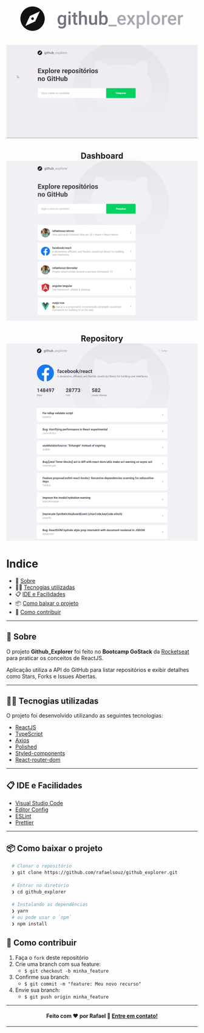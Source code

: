 <h1 align="center">
  <img src='src\assets\logo.svg'/>
</h1>


<h2 align="center">
  <img src='github/githubexplorer.gif'/>
</h2>


<h2 align="center">
  Dashboard
  <br/>
  <img src='github/dashboard.png' width=800/>
</h2>

<h2 align="center">
  Repository
  <br/>
  <img src='github/repository.png' width=800/>
</h2>

# Indice

- 📝️ [Sobre](#%EF%B8%8F-sobre)
- 👨‍💻️ [Tecnogias utilizadas](#%EF%B8%8F-tecnogias-utilizadas)
- 📋️ [IDE e Facilidades](#%EF%B8%8F-ide-e-facilidades)
- 📦️ [Como baixar o projeto](#%EF%B8%8F-como-baixar-o-projeto)
- 🤔️ [Como contribuir](#%EF%B8%8F-como-contribuir)

---

## 📝️ Sobre

O projeto **Github_Explorer** foi feito no **Bootcamp GoStack** da [Rocketseat](https://rocketseat.com.br/) para
praticar os conceitos de ReactJS.

Aplicação utiliza a API do GitHub para listar repositórios e exibir detalhes como Stars, Forks e Issues Abertas.

---

## 👨‍💻️ Tecnogias utilizadas

O projeto foi desenvolvido utilizando as seguintes tecnologias:

- [ReactJS](https://reactjs.org/)
- [TypeScript](https://www.npmjs.com/package/typescript)
- [Axios](https://www.npmjs.com/package/axios)
- [Polished](https://www.npmjs.com/package/polished)
- [Styled-components](https://www.npmjs.com/package/styled-components)
- [React-router-dom](https://www.npmjs.com/package/react-router-dom)

---

## 📋️ IDE e Facilidades

- [Visual Studio Code](https://code.visualstudio.com/)
- [Editor Config](https://editorconfig.org/)
- [ESLint](https://eslint.org/)
- [Prettier](https://prettier.io/)

---

## 📦️ Como baixar o projeto

```bash
  # Clonar o repositório
  ❯ git clone https://github.com/rafaelsouz/github_explorer.git

  # Entrar no diretório
  ❯ cd github_explorer

  # Instalando as dependências
  ❯ yarn
  # ou pode usar o `npm`
  ❯ npm install
```

## 🤔️ Como contribuir

1. Faça o `fork` deste repositório
2. Crie uma branch com sua feature:
   - `$ git checkout -b minha_feature`
3. Confirme sua branch:
   - `$ git commit -m "feature: Meu novo recurso"`
4. Envie sua branch:
   - `$ git push origin minha_feature`

---

<h4 align="center">
  Feito com ❤ por Rafael 👋️ <a href="https://www.linkedin.com/in/rafaelsouz/" target="_blank">Entre em contato!</a>
</h4>

---
